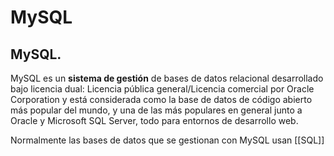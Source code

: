 # MySQL
## MySQL.

MySQL es un **sistema de gestión** de bases de datos relacional desarrollado bajo licencia dual: Licencia pública general/Licencia comercial por Oracle Corporation y está considerada como la base de datos de código abierto más popular del mundo, y una de las más populares en general junto a Oracle y Microsoft SQL Server, todo para entornos de desarrollo web.

Normalmente las bases  de datos que se gestionan con MySQL usan [[SQL]] 

